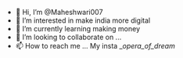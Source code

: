 - 👋 Hi, I’m @Maheshwari007
- 👀 I’m interested in make india more digital
- 🌱 I’m currently learning making money
- 💞️ I’m looking to collaborate on ...
- 📫 How to reach me ... My insta __opera_of_dream_

<!---
Maheshwari007/Maheshwari007 is a ✨ special ✨ repository because its `README.md` (this file) appears on your GitHub profile.
You can click the Preview link to take a look at your changes.
--->
